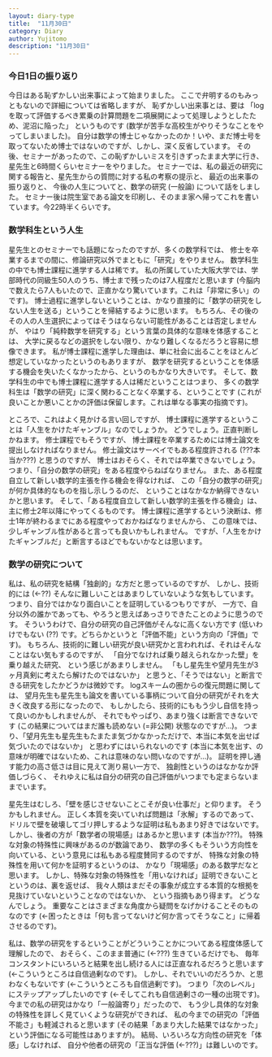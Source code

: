 ```yaml
---
layout: diary-type
title:  "11月30日"
category: Diary
author: Yujitomo
description: "11月30日"
---
```


### 今日1日の振り返り

今日はある恥ずかしい出来事によって始まりました。
ここで弁明するのもみっともないので詳細については省略しますが、
恥ずかしい出来事とは、要は
「logを取って評価するべき累乗の計算問題を二項展開によって処理しようとしたため、泥沼に陥った」
というものです (数学が苦手な高校生がやりそうなことをやってしまいました)。
自分は数学の博士じゃなかったのか！いや、まだ博士号を取ってないため博士ではないのですが、しかし、深く反省しています。
その後、セミナーがあったので、この恥ずかしいミスを引きずったまま大学に行き、
星先生と6時間くらいセミナーをやりました。
セミナーでは、私の最近の研究に関する報告と、星先生からの質問に対する私の考察の提示と、
最近の出来事の振り返りと、
今後の人生についてと、数学の研究 (一般論) について話をしました。
セミナー後は院生室である論文を印刷し、そのまま家へ帰ってこれを書いています。今22時半くらいです。



### 数学科生という人生

星先生とのセミナーでも話題になったのですが、多くの数学科では、
修士を卒業するまでの間に、修論研究以外でまともに「研究」をやりません。
数学科生の中でも博士課程に進学する人は稀です。
私の所属していた大阪大学では、学部時代の同級生50人のうち、博士まで残ったのは7人程度だと思います
(今脳内で数えたら7人もいたので、正直かなり驚いています。これは「非常に多い」のです)。
博士過程に進学しないということは、かなり直接的に「数学の研究をしない人生を送る」ということを帰結するように思います。
もちろん、その後のその人の人生選択によってはそうはならない可能性があることは否定しませんが、
やはり「純粋数学を研究する」という言葉の具体的な意味を体感することは、
大学に戻るなどの選択をしない限り、かなり難しくなるだろうと容易に想像できます。
私が博士課程に進学した理由は、単に社会に出ることをほとんど想定していなかったというのもありますが、
数学を研究するということを体感する機会を失いたくなかったから、というのもかなり大きいです。
そして、数学科生の中でも博士課程に進学する人は稀だということはつまり、
多くの数学科生は「数学の研究」に深く関わることなく卒業する、ということです
(これが良いことか悪いことかの評価は保留します。これは単なる事実の指摘です)。


ところで、これはよく見かける言い回しですが、
博士課程に進学するということは「人生をかけたギャンブル」なのでしょうか。
どうでしょう。正直判断しかねます。
修士課程でもそうですが、
博士課程を卒業するためには博士論文を提出しなければなりません。
修士論文はサーベイでもある程度許される (???本当か???) と思うのですが、
博士はおそらく、それでは卒業できないでしょう。
つまり、「自分の数学の研究」をある程度やらねばなりません。
また、ある程度自立して新しい数学的主張を作る機会を得なければ、
この「自分の数学の研究」が何か具体的なものを指し示しうるのだ、
ということはなかなか納得できないかと思います。
そして、「ある程度自立して新しい数学的主張を作る機会」は、
主に修士2年以降にやってくるものです。
博士課程に進学するという決断は、修士1年が終わるまでにある程度やっておかねばなりませんから、
この意味では、少しギャンブル性があると言っても良いかもしれません。
ですが、「人生をかけたギャンブルだ」と断言するほどでもないかなとは思います。




### 数学の研究について

私は、私の研究を結構「独創的」な方だと思っているのですが、
しかし、技術的には (←??) そんなに難しいことはあまりしていないような気もしています。
つまり、自分ではかなり面白いことを証明しているつもりですが、
一方で、自分以外の誰かであっても、やろうと思えばあっさりできたことのように思うのです。
そういうわけで、自分の研究の自己評価がそんなに高くない方です
(低いわけでもない (??) です。どちらかというと「評価不能」という方向の「評価」です)。
もちろん、技術的に難しい研究が良い研究かと言われれば、それはそんなことはない気もするのですが、
「自分でなければ乗り越えられなかった壁」を乗り越えた研究、
という感じがあまりしません。
「もし星先生や望月先生が3ヶ月真剣に考えたら解けたのではないか」
と思うと、「そうではない」と断言できる研究をしたかどうかは微妙です。
logスキームの圏からの復元問題に関しては、
望月先生も星先生も論文を書いている事柄について自分の研究がそれを大きく改良する形になったので、
もしかしたら、技術的にももう少し自信を持って良いのかもしれませんが、
それでもやっぱり、あまり強くは断言できないです
(この結果についてはまだ誰も読めない (=非公開) 状態なのですが...)。
つまり、「望月先生も星先生もたまたま気づかなかっただけで、本当に本気を出せば気づいたのではないか」
と思わずにはいられないのです
(本当に本気を出す、の意味が明確ではないため、これは意味のない問いなのですが...)。
証明を押し通す能力の高さ低さは目に見えて測り易い一方で、
独創性というのはなかなか評価しづらく、
それゆえに私は自分の研究の自己評価がいつまでも定まらないままでいます。


星先生はむしろ、「壁を感じさせないことこそが良い仕事だ」と仰ります。
そうかもしれません。
正しく本質を突いていれば問題は「氷解」するのであって、
ドリルで壁を破壊してゴリ押しするような証明は私もあまり好きではないです。
しかし、後者の方が「数学者の現場感」はあるかと思います (本当か???)。
特殊な対象の特殊性に興味があるのが数論であり、
数学の多くもそういう方向性を向いている、という意見には私もある程度賛同するのですが、
特殊な対象の特殊性を用いて何かを証明するというのは、
かなり「現場感」のある数学だなと思います。
しかし、特殊な対象の特殊性を「用いなければ」証明できないことというのは、裏を返せば、
我々人類はまだその事象が成立する本質的な根拠を見抜けていないということなのではないか、
という指摘もあり得ます。
どうなんでしょう。
重要なことはさまざまな角度から疑問をなげかけることそのものなのです
(←困ったときは「何も言ってないけど何か言ってそうなこと」に帰着させるのです)。


私は、数学の研究をするということがどういうことかについてある程度体感して理解したので、
おそらく、このまま普通に (←???) 生きているだけでも、
毎年コンスタントにいろいろと結果を出し続ける人には正直なれるだろうと思います (←こういうところは自信過剰なのです)。
しかし、それでいいのだろうか、と思わなくもないです (←こういうところも自信過剰です)。
つまり「次のレベル」にステップアップしたいのです (←そしてこれも自信過剰さの一種の出現です)。
今までの私の研究はかなり「一般論寄り」だったので、
もう少し具体的な対象の特殊性を詳しく見ていくような研究ができれば、
私の今までの研究の「評価不能さ」も軽減されると思います
(その結果「あまり大した結果ではなかった」という評価になる可能性はありますが)。
結局、いろいろな方向性の研究を「体感」しなければ、
自分や他者の研究の「正当な評価 (←???)」は難しいのです。
